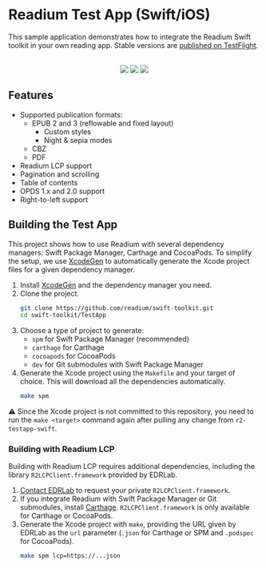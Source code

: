 # Readium Test App (Swift/iOS)

This sample application demonstrates how to integrate the Readium Swift toolkit in your own reading app. Stable versions are [published on TestFlight](https://testflight.apple.com/join/lYEMEfBr).


<br/>
<div align="center">
<img src="https://media.giphy.com/media/hAttjic8neYp2/giphy.gif"/>
<img src="https://media.giphy.com/media/13ivNbjbbUT41a/giphy.gif"/>
<img src="https://media.giphy.com/media/l378cRkMNuKx2AOAw/giphy.gif"/>
</div>

## Features

* Supported publication formats:
    * EPUB 2 and 3 (reflowable and fixed layout)
        * Custom styles
        * Night & sepia modes
    * CBZ
    * PDF
* Readium LCP support
* Pagination and scrolling
* Table of contents
* OPDS 1.x and 2.0 support
* Right-to-left support

## Building the Test App

This project shows how to use Readium with several dependency managers: Swift Package Manager, Carthage and CocoaPods. To simplify the setup, we use [XcodeGen](https://github.com/yonaskolb/XcodeGen) to automatically generate the Xcode project files for a given dependency manager.

1. Install [XcodeGen](https://github.com/yonaskolb/XcodeGen) and the dependency manager you need.
2. Clone the project.
    ```sh
    git clone https://github.com/readium/swift-toolkit.git
    cd swift-toolkit/TestApp
    ```
3. Choose a type of project to generate:
    * `spm` for Swift Package Manager (recommended)
    * `carthage` for Carthage
    * `cocoapods` for CocoaPods
    * `dev` for Git submodules with Swift Package Manager
4. Generate the Xcode project using the `Makefile` and your target of choice. This will download all the dependencies automatically.
    ```sh
    make spm
    ```

:warning: Since the Xcode project is not committed to this repository, you need to run the `make <target>` command again after pulling any change from `r2-testapp-swift`.

### Building with Readium LCP

Building with Readium LCP requires additional dependencies, including the library `R2LCPClient.framework` provided by EDRLab.

1. [Contact EDRLab](mailto:contact@edrlab.org) to request your private `R2LCPClient.framework`.
2. If you integrate Readium with Swift Package Manager or Git submodules, install [Carthage](https://github.com/Carthage/Carthage). `R2LCPClient.framework` is only available for Carthage or CocoaPods.
3. Generate the Xcode project with `make`, providing the URL given by EDRLab as the `url` parameter (`.json` for Carthage or SPM and `.podspec` for CocoaPods).
    ```sh
    make spm lcp=https://...json
    ```

